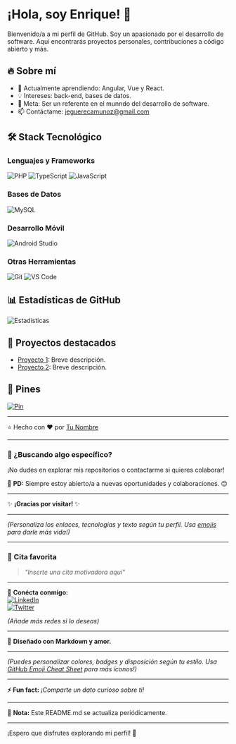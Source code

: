 # ¡Hola, soy Enrique! 👋  

Bienvenido/a a mi perfil de GitHub. Soy un apasionado por el desarrollo de software. Aquí encontrarás proyectos personales, contribuciones a código abierto y más.  

## 🔥 Sobre mí  
- 🌱 Actualmente aprendiendo: Angular, Vue y React.  
- 💡 Intereses: back-end, bases de datos.  
- 🚀 Meta: Ser un referente en el munndo del desarrollo de software.  
- 📫 Contáctame: jeguerecamunoz@gmail.com  

## 🛠 Stack Tecnológico  

### Lenguajes y Frameworks  
![PHP](https://img.shields.io/badge/PHP-777BB4?style=for-the-badge&logo=php&logoColor=white)
![TypeScript](https://img.shields.io/badge/TypeScript-3178C6?style=for-the-badge&logo=typescript&logoColor=white)
![JavaScript](https://img.shields.io/badge/JavaScript-F7DF1E?style=for-the-badge&logo=javascript&logoColor=black)

### Bases de Datos  
![MySQL](https://img.shields.io/badge/MySQL-4479A1?style=for-the-badge&logo=mysql&logoColor=white)

### Desarrollo Móvil  
![Android Studio](https://img.shields.io/badge/Android_Studio-3DDC84?style=for-the-badge&logo=android-studio&logoColor=white)

### Otras Herramientas  
![Git](https://img.shields.io/badge/Git-F05032?style=for-the-badge&logo=git&logoColor=white)
![VS Code](https://img.shields.io/badge/VS_Code-007ACC?style=for-the-badge&logo=visual-studio-code&logoColor=white)

## 📊 Estadísticas de GitHub  
![Estadísticas](https://github-readme-stats.vercel.app/api?username=eguereca&show_icons=true&theme=radical)  

## 🌟 Proyectos destacados  
- [Proyecto 1](https://github.com/eguereca/grupos): Breve descripción.  
- [Proyecto 2](https://github.com/eguereca/integradora): Breve descripción.  

## 📌 Pines  
[![Pin](https://github-readme-stats.vercel.app/api/pin/?username=eguereca&repo=repo-destacado&theme=dark)](https://github.com/eguereca/repo-destacado)  

---

⭐️ Hecho con ❤️ por [Tu Nombre](https://github.com/eguereca)  

---

### 🔎 ¿Buscando algo específico?  
¡No dudes en explorar mis repositorios o contactarme si quieres colaborar!  

📌 **PD:** Siempre estoy abierto/a a nuevas oportunidades y colaboraciones. 😊  

---  

✨ **¡Gracias por visitar!** ✨  

---  

*(Personaliza los enlaces, tecnologías y texto según tu perfil. Usa [emojis](https://emojipedia.org/) para darle más vida!)*  

---

### 📜 Cita favorita  
> *"Inserte una cita motivadora aquí"*  

---  

🔗 **Conécta conmigo:**  
[![LinkedIn](https://img.shields.io/badge/-LinkedIn-blue?style=flat&logo=Linkedin&logoColor=white)](https://linkedin.com/in/tu-perfil)  
[![Twitter](https://img.shields.io/badge/-Twitter-1DA1F2?style=flat&logo=Twitter&logoColor=white)](https://twitter.com/tu-usuario)  

*(Añade más redes si lo deseas)*  

---  

🎨 **Diseñado con Markdown y amor.**  

---  

*(Puedes personalizar colores, badges y disposición según tu estilo. Usa [GitHub Emoji Cheat Sheet](https://github.com/ikatyang/emoji-cheat-sheet) para más íconos!)*  

---  

**⚡ Fun fact:** *¡Comparte un dato curioso sobre ti!*  

---  

📌 **Nota:** Este README.md se actualiza periódicamente.  

---  

¡Espero que disfrutes explorando mi perfil! 🚀
